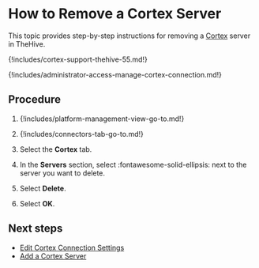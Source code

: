 # How to Remove a Cortex Server

This topic provides step-by-step instructions for removing a [Cortex](about-cortex.md) server in TheHive.

{!includes/cortex-support-thehive-55.md!}

{!includes/administrator-access-manage-cortex-connection.md!}

## Procedure

1. {!includes/platform-management-view-go-to.md!}

2. {!includes/connectors-tab-go-to.md!}

3. Select the **Cortex** tab.

4. In the **Servers** section, select :fontawesome-solid-ellipsis: next to the server you want to delete.

5. Select **Delete**.

6. Select **OK**.

## Next steps

* [Edit Cortex Connection Settings](edit-cortex-connection-settings.md)
* [Add a Cortex Server](add-a-cortex-server.md)